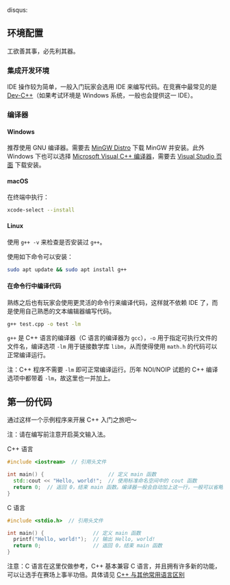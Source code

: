 disqus:

## 环境配置

工欲善其事，必先利其器。

### 集成开发环境

IDE 操作较为简单，一般入门玩家会选用 IDE 来编写代码。在竞赛中最常见的是 [Dev-C++](../tools/editor/devcpp.md)（如果考试环境是 Windows 系统，一般也会提供这一 IDE）。

### 编译器

#### Windows

推荐使用 GNU 编译器。需要去 [MinGW Distro](https://nuwen.net/mingw.html) 下载 MinGW 并安装。此外 Windows 下也可以选择 [Microsoft Visual C++ 编译器](https://docs.microsoft.com/en-us/cpp/build/projects-and-build-systems-cpp)，需要去 [Visual Studio 页面](https://visualstudio.microsoft.com/downloads/#build-tools-for-visual-studio-2019) 下载安装。

#### macOS

在终端中执行：

```bash
xcode-select --install
```

#### Linux

使用 `g++ -v` 来检查是否安装过 `g++`。

使用如下命令可以安装：

```bash
sudo apt update && sudo apt install g++
```

#### 在命令行中编译代码

熟练之后也有玩家会使用更灵活的命令行来编译代码，这样就不依赖 IDE 了，而是使用自己熟悉的文本编辑器编写代码。

```bash
g++ test.cpp -o test -lm
```

`g++` 是 C++ 语言的编译器（C 语言的编译器为 `gcc`），`-o` 用于指定可执行文件的文件名，编译选项 `-lm` 用于链接数学库 `libm`，从而使得使用 `math.h` 的代码可以正常编译运行。

注：C++ 程序不需要 `-lm` 即可正常编译运行。历年 NOI/NOIP 试题的 C++ 编译选项中都带着 `-lm`，故这里也一并加上。

## 第一份代码

通过这样一个示例程序来开展 C++ 入门之旅吧～

注：请在编写前注意开启英文输入法。

C++ 语言

```c++
#include <iostream>  // 引用头文件

int main() {                     // 定义 main 函数
  std::cout << "Hello, world!";  // 使用标准命名空间中的 cout 函数
  return 0;  // 返回 0，结束 main 函数。编译器一般会自动加上这一行，一般可以省略
}
```

C 语言

```c
#include <stdio.h>  // 引用头文件

int main() {                // 定义 main 函数
  printf("Hello, world!");  // 输出 Hello, world!
  return 0;                 // 返回 0，结束 main 函数
}
```

注意：C 语言在这里仅做参考，C++ 基本兼容 C 语言，并且拥有许多新的功能，可以让选手在赛场上事半功倍。具体请见 [C++ 与其他常用语言区别](./cpp-other-langs.md)
